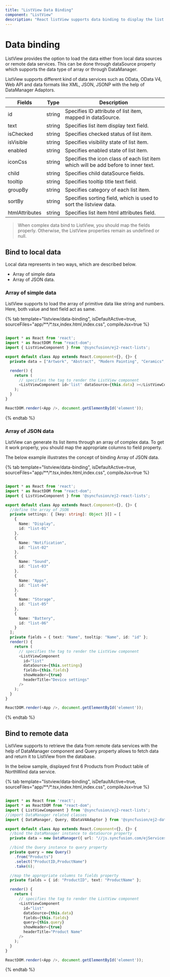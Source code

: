 ```yaml
---
title: "ListView Data Binding"
component: "ListView"
description: "React listView supports data binding to display the list of items from local array/JSON data or server-side data source using DataManager."
---
```


# Data binding

ListView provides the option to load the data either from local data sources or remote data services.
This can be done through dataSource property which supports the data type of array or through DataManager.

ListView supports different kind of data services such as OData, OData V4, Web API and
data formats like XML, JSON, JSONP with the help of DataManager Adaptors.

| Fields | Type | Description |
|------|------|-------------|
| id | string | Specifies ID attribute of list item, mapped in dataSource. |
| text | string | Specifies list item display text field. |
| isChecked | string | Specifies checked status of list item. |
| isVisible | string | Specifies visibility state of list item. |
| enabled | string | Specifies enabled state of list item. |
| iconCss | string | Specifies the icon class of each list item which will be add before to inner text. |
| child | string | Specifies child dataSource fields. |
| tooltip | string | Specifies tooltip title text field. |
| groupBy | string | Specifies category of each list item. |
| sortBy | string | Specifies sorting field, which is used to sort the listview data. |
| htmlAttributes | string | Specifies list item html attributes field. |

> When complex data bind to ListView, you should map the fields properly. Otherwise, the ListView properties remain as undefined or null.

## Bind to local data

Local data represents in two ways, which are described below.

* Array of simple data
* Array of JSON data.

### Array of simple data

ListView supports to load the array of primitive data like string and numbers. Here, both value and text field act as same.

{% tab template="listview/data-binding", isDefaultActive=true, sourceFiles="app/**/*.tsx,index.html,index.css", compileJsx=true %}

```typescript

import * as React from 'react';
import * as ReactDOM from "react-dom";
import { ListViewComponent } from '@syncfusion/ej2-react-lists';

export default class App extends React.Component<{}, {}> {
  private data = ["Artwork", "Abstract", "Modern Painting", "Ceramics", "Animation Art", "Oil Painting"];

  render() {
    return (
      // specifies the tag to render the ListView component
      <ListViewComponent id='list' dataSource={this.data} ></ListViewComponent>
    );
  }
}

ReactDOM.render(<App />, document.getElementById('element'));
```

{% endtab %}

### Array of JSON data

ListView can generate its list items through an array of complex data.
To get it work properly, you should map the appropriate columns to field property.

The below example illustrates the concept of binding Array of JSON data.

{% tab template="listview/data-binding", isDefaultActive=true, sourceFiles="app/**/*.tsx,index.html,index.css", compileJsx=true %}

```typescript

import * as React from 'react';
import * as ReactDOM from "react-dom";
import { ListViewComponent } from '@syncfusion/ej2-react-lists';

export default class App extends React.Component<{}, {}> {
  //define the array of JSON
  private settings: { [key: string]: Object }[] = [
    {
      Name: "Display",
      id: "list-01"
    },
    {
      Name: "Notification",
      id: "list-02"
    },
    {
      Name: "Sound",
      id: "list-03"
    },
    {
      Name: "Apps",
      id: "list-04"
    },
    {
      Name: "Storage",
      id: "list-05"
    },
    {
      Name: "Battery",
      id: "list-06"
    }
  ];
  private fields = { text: "Name", tooltip: "Name", id: "id" };
  render() {
    return (
      // specifies the tag to render the ListView component
      <ListViewComponent
        id="list"
        dataSource={this.settings}
        fields={this.fields}
        showHeader={true}
        headerTitle="Device settings"
      />
    );
  }
}

ReactDOM.render(<App />, document.getElementById('element'));
```

{% endtab %}

## Bind to remote data

ListView supports to retrieve the data from remote data services with the help of DataManager component
and Query property allows to fetch data and return it to ListView from the database.

In the below sample, displayed first 6 Products from Product table of NorthWind data service.

{% tab template="listview/data-binding", isDefaultActive=true, sourceFiles="app/**/*.tsx,index.html,index.css", compileJsx=true %}

```typescript

import * as React from 'react';
import * as ReactDOM from "react-dom";
import { ListViewComponent } from '@syncfusion/ej2-react-lists';
//import DataManager related classes
import { DataManager, Query, ODataV4Adaptor } from '@syncfusion/ej2-data';

export default class App extends React.Component<{}, {}> {
  //bind the DataManager instance to dataSource property
  private data = new DataManager({ url: "//js.syncfusion.com/ejServices/Wcf/Northwind.svc/", crossDomain: true });

  //bind the Query instance to query property
  private query = new Query()
    .from("Products")
    .select("ProductID,ProductName")
    .take(6);

  //map the appropriate columns to fields property
  private fields = { id: "ProductID", text: "ProductName" };

  render() {
    return (
      // specifies the tag to render the ListView component
      <ListViewComponent
        id="list"
        dataSource={this.data}
        fields={this.fields}
        query={this.query}
        showHeader={true}
        headerTitle="Product Name"
      />
    );
  }
}

ReactDOM.render(<App />, document.getElementById('element'));
```

{% endtab %}
